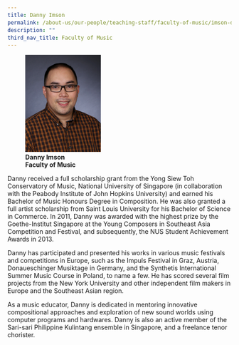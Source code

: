 ```yaml
---
title: Danny Imson
permalink: /about-us/our-people/teaching-staff/faculty-of-music/imson-danilo-endangan/
description: ""
third_nav_title: Faculty of Music
---
```

<figure>
<img style="width:40%" src="/images/danny-imson.jpg">
<figcaption> <strong>Danny Imson<br>
Faculty of Music</strong>
</figcaption>
</figure>


Danny received a full scholarship grant from the Yong Siew Toh Conservatory of Music, National University of Singapore (in collaboration with the Peabody Institute of John Hopkins University) and earned his Bachelor of Music Honours Degree in Composition. He was also granted a full artist scholarship from Saint Louis University for his Bachelor of Science in Commerce. In 2011, Danny was awarded with the highest prize by the Goethe-Institut Singapore at the Young Composers in Southeast Asia Competition and Festival, and subsequently, the NUS Student Achievement Awards in 2013.

  

Danny has participated and presented his works in various music festivals and competitions in Europe, such as the Impuls Festival in Graz, Austria, Donaueschinger Musiktage in Germany, and the Synthetis International Summer Music Course in Poland, to name a few. He has scored several film projects from the New York University and other independent film makers in Europe and the Southeast Asian region.

  

As a music educator, Danny is dedicated in mentoring innovative compositional approaches and exploration of new sound worlds using computer programs and hardwares. Danny is also an active member of the Sari-sari Philippine Kulintang ensemble in Singapore, and a freelance tenor chorister.